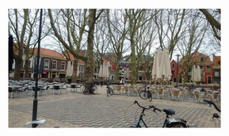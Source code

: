 <!-- 
.. title: پیاده‌روی در دلفت-صبح بیست و دو آوریل دوهزار و پانزده
.. slug: 2015-04-22-lopen-in-delft-morgen
.. date: 2015-04-22 10:14:54 UTC+02:00
.. tags: 
.. category: پیاده‌روی در دلفت
.. link: 
.. description: 
.. type: text
-->

![delft](/20150422_delft_morgen_small.jpg)

